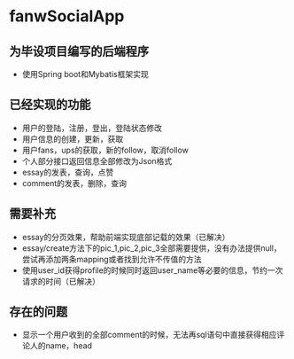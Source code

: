 # fanwSocialApp

## 为毕设项目编写的后端程序
- 使用Spring boot和Mybatis框架实现

## 已经实现的功能
- 用户的登陆，注册，登出，登陆状态修改
- 用户信息的创建，更新，获取
- 用户fans，ups的获取，新的follow，取消follow
- 个人部分接口返回信息全部修改为Json格式
- essay的发表，查询，点赞
- comment的发表，删除，查询

## 需要补充
- essay的分页效果，帮助前端实现底部记载的效果（已解决）
- essay/create方法下的pic_1,pic_2,pic_3全部需要提供，没有办法提供null，尝试再添加两条mapping或者找到允许不传值的方法
- 使用user_id获得profile的时候同时返回user_name等必要的信息，节约一次请求的时间（已解决）

## 存在的问题
- 显示一个用户收到的全部comment的时候，无法再sql语句中直接获得相应评论人的name，head
